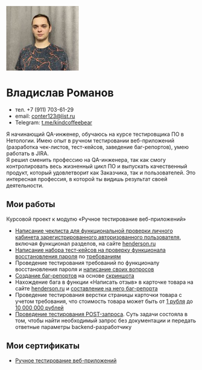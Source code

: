 ![Фото](https://github.com/KindCoffeeBear/Portfolio/blob/648f74ccb98c1ee5cf106a0c65dd7eb1c8aee272/photo_2023-10-23_20-21-43%20%D0%BA%D0%BE%D0%BF%D0%B8%D1%8F%201.jpg)
# Владислав Романов
* тел. +7 (911) 703-61-29
* email: [conter123@list.ru](mailto:conter123@list.ru)
* Telegram: [t.me/kindcoffeebear](https://t.me/kindcoffeebear)

Я начинающий QA-инженер, обучаюсь на курсе тестировщика ПО в Нетологии. Имею опыт в ручном тестировании веб-приложений (разработка чек-листов, тест-кейсов, заведение баг-репортов), умею работать в JIRA.  
Я решил сменить профессию на QA-инженера, так как смогу контролировать весь жизненный цикл ПО и выпускать качественный продукт, который удовлетворит как Заказчика, так и пользователей. Это интересная профессия, в которой ты видишь результат своей деятельности.

## Мои работы
Курсовой проект к модулю «Ручное тестирование веб-приложений» 
* [Написание чеклиста для функциональной проверки личного кабинета зарегистрированного авторизованного пользователя](https://docs.google.com/spreadsheets/d/1wANMhEiAlk9LmA5cG4j1J4Q2gjBV6kbetAWQsZ41L0c/edit#gid=411487463), включая функционал разделов, на сайте [henderson.ru](https://henderson.ru/)
* [Написание набора тест-кейсов на проверку функционала восстановления пароля](https://docs.google.com/spreadsheets/d/1BoSzM79NnhgAII9S6oAZkbaIpcJhidZoCdvx4DhrW2k/edit#gid=603161034) по [требованиям](https://docs.google.com/document/d/130L8USTx_Yctaco-jw2BbSXiU8_iYSoc9hUEBpeVzPE/edit)
* Проведение тестирования требований по функционалу восстановления пароля и [написание своих вопросов](https://docs.google.com/document/d/1Gh2yFI9f7ITy2NxQjzNCqL_UzOMZtauhp1k4M_vfUhQ/edit)
* [Создание баг-репортов](https://docs.google.com/spreadsheets/d/1h_nEN-VcGbNH4eHMpWOMN83arq3zLQ6wRl0age-gDpU/edit#gid=413511226) на основе [скриншота](https://drive.google.com/file/d/1ucv3JFqEGY7ijVtP0Qn0BrdV2ipqYu37/view)
* Нахождение бага в функции «Написать отзыв» в карточке товара на сайте [henderson.ru](https://henderson.ru/) и [составление на него баг-репорта](https://docs.google.com/spreadsheets/d/1ddi3miD4WR2YznzOSxg0KdgPZCBAyl1cBr_fnJl_RRE/edit#gid=0)
* Проведение тестирования верстки страницы карточки товара с учетом требования, что стоимость товара может быть от [1 рубля](https://monosnap.com/file/sRFUFlSyPYznnoliIPzH8312RyQOzQ) до [10 000 000 рублей](https://monosnap.com/file/noxDP2QPe2eRgSiJtVOQ8vJrYVYSz1) 
* [Проведение тестирования POST-запроса](https://monosnap.com/file/FFzaSsAe0pLgyd6LZkXunoPZbTjxdb). Суть задачи состояла в том, чтобы найти необходимый запрос без документации и передать ответные параметры backend-разработчику


## Мои сертификаты
*  [Ручное тестирование веб-приложений](Ручное%20тестирование.pdf)
